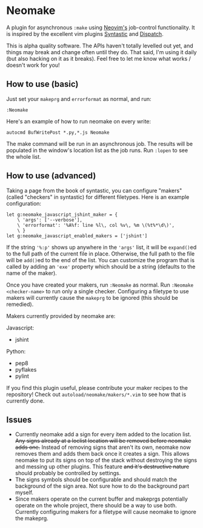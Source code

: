 
# Neomake

A plugin for asynchronous `:make` using [Neovim's](http://neovim.org/)
job-control functionality. It is inspired by the excellent vim plugins
[Syntastic](https://github.com/scrooloose/syntastic) and
[Dispatch](https://github.com/tpope/vim-dispatch).

This is alpha quality software. The APIs haven't totally levelled out yet, and things may break and change often until they do. That said, I'm using it daily (but also hacking on it as it breaks). Feel free to let me know what works / doesn't work for you!

## How to use (basic)

Just set your `makeprg` and `errorformat` as normal, and run:

```
:Neomake
```

Here's an example of how to run neomake on every write:

```
autocmd BufWritePost *.py,*.js Neomake
```

The make command will be run in an asynchronous job. The results will be
populated in the window's location list as the job runs. Run `:lopen` to see
the whole list.

## How to use (advanced)

Taking a page from the book of syntastic, you can configure "makers" (called
"checkers" in syntastic) for different filetypes. Here is an example
configuration:

```
let g:neomake_javascript_jshint_maker = {
    \ 'args': ['--verbose'],
    \ 'errorformat': '%A%f: line %l\, col %v\, %m \(%t%*\d\)',
    \ }
let g:neomake_javascript_enabled_makers = ['jshint']
```

If the string `'%:p'` shows up anywhere in the `'args'` list, it will be
`expand()`ed to the full path of the current file in place. Otherwise, the full
path to the file will be `add()`ed to the end of the list. You can customize
the program that is called by adding an `'exe'` property which should be a
string (defaults to the name of the maker).

Once you have created your makers, run `:Neomake` as normal. Run 
`:Neomake <checker-name>` to run only a single checker. Configuring a 
filetype to use makers will currently cause the `makeprg` to be ignored (this
should be remedied).

Makers currently provided by neomake are:

Javascript:

- jshint

Python:

- pep8
- pyflakes
- pylint

If you find this plugin useful, please contribute your maker recipes to the
repository! Check out `autoload/neomake/makers/*.vim` to see how that is
currently done.

## Issues

- Currently neomake add a sign for every item added to the location list. ~~Any
  signs already at a loclist location will be removed before neomake adds
  one.~~ Instead of removing signs that aren't its own, neomake now removes
  them and adds them back once it creates a sign. This allows neomake to put
  its signs on top of the stack without destroying the signs and messing up
  other plugins. This feature ~~and it's destructive nature~~ should probably
  be controlled by settings.
- The signs symbols should be configurable and should match the background of
  the sign area. Not sure how to do the background part myself.
- Since makers operate on the current buffer and makeprgs potentially operate 
  on the whole project, there should be a way to use both. Currently configuring 
  makers for a filetype will cause neomake to ignore the makeprg.
